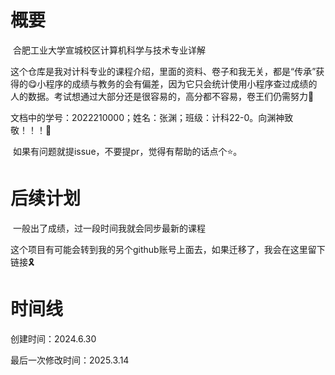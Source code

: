 # 概要

​	合肥工业大学宣城校区计算机科学与技术专业详解

​	这个仓库是我对计科专业的课程介绍，里面的资料、卷子和我无关，都是“传承”获得的😋小程序的成绩与教务的会有偏差，因为它只会统计使用小程序查过成绩的人的数据。考试想通过大部分还是很容易的，高分都不容易，卷王们仍需努力🤣

​	文档中的学号：2022210000；姓名：张渊；班级：计科22-0。向渊神致敬！！！🤣

​	如果有问题就提issue，不要提pr，觉得有帮助的话点个⭐。

# 后续计划

​	一般出了成绩，过一段时间我就会同步最新的课程

​	这个项目有可能会转到我的另个github账号上面去，如果迁移了，我会在这里留下链接🎗️

# 时间线

创建时间：2024.6.30

最后一次修改时间：2025.3.14
